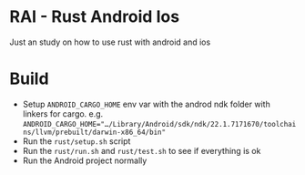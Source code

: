 # RAI - Rust Android Ios

Just an study on how to use rust with android and ios

# Build

- Setup `ANDROID_CARGO_HOME` env var with the androd ndk folder with linkers for cargo. e.g. `ANDROID_CARGO_HOME="…/Library/Android/sdk/ndk/22.1.7171670/toolchains/llvm/prebuilt/darwin-x86_64/bin"`
- Run the `rust/setup.sh` script
- Run the `rust/run.sh` and `rust/test.sh` to see if everything is ok
- Run the Android project normally
